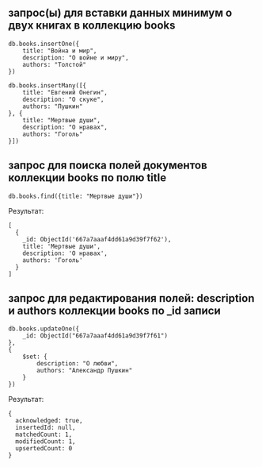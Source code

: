 ## запрос(ы) для вставки данных минимум о двух книгах в коллекцию books
```
db.books.insertOne({
    title: "Война и мир",
    description: "О войне и миру",
    authors: "Толстой"
})

db.books.insertMany([{
    title: "Евгений Онегин",
    description: "О скуке",
    authors: "Пушкин"
}, {
    title: "Мертвые души",
    description: "О нравах",
    authors: "Гоголь"
}])

```
## запрос для поиска полей документов коллекции books по полю title
```
db.books.find({title: "Мертвые души"}) 
```
Результат:
```
[
  {
    _id: ObjectId('667a7aaaf4dd61a9d39f7f62'),
    title: 'Мертвые души',
    description: 'О нравах',
    authors: 'Гоголь'
  }
]
```

## запрос для редактирования полей: description и authors коллекции books по _id записи
```
db.books.updateOne({
    _id: ObjectId("667a7aaaf4dd61a9d39f7f61")
}, 
{
    $set: {
        description: "О любви",
        authors: "Александр Пушкин"
    }
})
```
Результат:
```
{
  acknowledged: true,
  insertedId: null,
  matchedCount: 1,
  modifiedCount: 1,
  upsertedCount: 0
}
```

